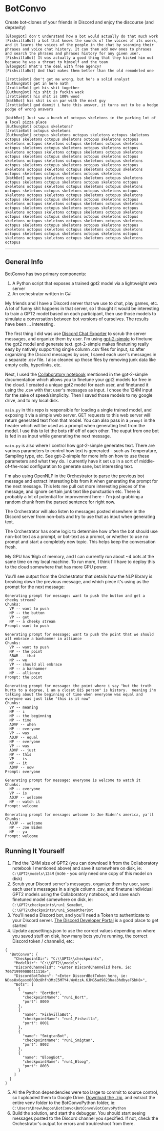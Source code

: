 # BotConvo
Create bot-clones of your friends in Discord and enjoy the discourse (and depravity)

```
[BloogBot] don't understand how a bot would actually do that much work
[FishvillaBot] a bot that knows the sounds of the voices of its users, and it learns the voices of the people in the chat by scanning their phrases and voice chat history. It can then add new ones to phrases and search the phrases and phrases history for any given user.
[FishvillaBot] It was actually a good thing that they kicked him out because he was a threat to himself and the team
[BloogBot] What's the deal with free agency?
[FishvillaBot] And that makes them better than the old remodeled one
```

```
[JrottieBot] don't get me wrong, but he's a solid analyst
[ButhungBot] get in here nath
[JrottieBot] get his shit together
[ButhungBot] his shit is fuckin wack
[JrottieBot] his shit is 100% wood
[NathBot] his shit is on par with the next guy
[JrottieBot] god dammit i hate this answer, it turns out to be a hodge podge of wrong answers
```

```
[NathBot] Just saw a bunch of octopus skeletons in the parking lot of a local pizza place
[ButhungBot] octopus skeletons?
[JrottieBot] octopus skeletons
[ButhungBot] octopus skeletons octopus skeletons octopus skeletons octopus skeletons octopus skeletons octopus skeletons octopus skeletons octopus skeletons octopus skeletons octopus skeletons octopus skeletons octopus skeletons octopus skeletons octopus skeletons octopus skeletons octopus skeletons octopus skeletons octopus skeletons octopus skeletons octopus skeletons octopus skeletons octopus skeletons octopus skeletons octopus skeletons octopus skeletons octopus skeletons octopus skeletons octopus skeletons octopus skeletons octopus skeletons octopus skeletons octopus skeletons octopus skeletons octopus skeletons
[NathBot] octopus skeletons octopus skeletons octopus skeletons octopus skeletons octopus skeletons octopus skeletons octopus skeletons octopus skeletons octopus skeletons octopus skeletons octopus skeletons octopus skeletons octopus skeletons octopus skeletons octopus skeletons octopus skeletons octopus skeletons octopus skeletons octopus skeletons octopus skeletons octopus skeletons octopus skeletons octopus skeletons octopus skeletons octopus skeletons octopus skeletons octopus skeletons octopus skeletons octopus skeletons octopus skeletons octopus skeletons octopus skeletons octopus skeletons octopus skeletons octopus skeletons octopus skeletons octopus skeletons octopus skeletons octopus skeletons octopus skeletons octopus skeletons octopus skeletons octopus skeletons octopus skeletons octopus skeletons octopus skeletons octopus skeletons octopus skeletons octopus skeletons octopus skeletons octopus skeletons octopus skeletons octopus
```

___

## General Info

BotConvo has two primary components:

1) A Python script that exposes a trained gpt2 model via a lightweight web server
2) An orchestrator written in C#

My friends and I have a Discord server that we use to chat, play games, etc. A lot of funny shit happens in that server, so I thought it would be interesting to train a GPT2 model based on each participant, then use those models to simulate a conversation between bot versions of ourselves. The results have been ... interesting.

The first thing I did was use [Discord Chat Exporter](https://github.com/Tyrrrz/DiscordChatExporter) to scrub the server messages, and organize them by user. I'm using [gpt-2-simple](https://github.com/minimaxir/gpt-2-simple) to finetune the gpt2 model and generate text. gpt-2-simple makes finetuning really easy by natively supporting single column .csv files for input, so after organizing the Discord messages by user, I saved each user's messages in a separate .csv file. I also cleaned up those files by removing junk data like empty cells, hyperlinks, etc.

Next, I used the [Collaboratory notebook](https://colab.research.google.com/drive/1VLG8e7YSEwypxU-noRNhsv5dW4NfTGce) mentioned in the gpt-2-simple documentation which allows you to finetune your gpt2 models for free in the cloud. I created a unique gpt2 model for each user, and finetuned it using the .csv with that user's messages as input. I chose the 124M input for the sake of speed/simplicity. Then I saved those models to my google drive, and to my local disk.

`main.py` in this repo is responsible for loading a single trained model, and exposing it via a simple web server. GET requests to this web server will return generated text from that model. You can also pass in a `prompt` in the header which will be used as a prompt when generating text from the model. I use this to let the bots riff off of each other. The ouput from one bot is fed in as input while generating the next message.

`main.py` is also where I control how gpt-2-simple generates text. There are various parameters to control how text is generated - such as Temperature, Sampling type, etc. See gpt-2-simple for more info on how to use these parameters and what they do. I currently have it set up in a sort of middle-of-the-road configuration to generate sane, but interesting text.

I'm also using OpenNLP in the Orchestrator to parse the previous bot message and extract interesting bits from it when generating the prompt for the next message. This lets me pull out more interesting pieces of the message, and ignore certain junk text like punctuation etc. There is probably a lot of potential for improvement here - I'm just grabbing a random chunk from the parsed sentence for right now.

The Orchestrator will also listen to messages posted elsewhere in the Discord server from non-bots and try to use that as input when generating text.

The Orchestrator has some logic to determine how often the bot should use non-bot text as a prompt, or bot-text as a promot, or whether to use no prompt and start a completely new topic. This helps keep the conversation fresh.

My GPU has 16gb of memory, and I can currently run about ~4 bots at the same time on my local machine. To run more, I think I'll have to deploy this to the cloud somewhere that has more GPU power.

You'll see output from the Orchestrator that details how the NLP library is breaking down the previous message, and which piece it's using as the prompt for the next message:

```
Generating prompt for message: want to push the button and get a cheeky stream?
Chunks:
  VP -- want to push
  NP -- the button
  VP -- get
  NP -- a cheeky stream
Prompt: want to push

Generating prompt for message: want to push the point that we should all embrace a banhammer in alliance
Chunks:
  VP -- want to push
  NP -- the point
  SBAR -- that
  NP -- we
  VP -- should all embrace
  NP -- a banhammer
  NP -- alliance
Prompt: the point

Generating prompt for message: the point where i say "but the truth hurts to a degree, i am a closet BiS person" is history.  meaning i'm talking about the beginning of time when everyone was equal and everyone was just like "this is it now"
Chunks:
  VP -- meaning
  NP -- i
  NP -- the beginning
  NP -- time
  ADVP -- when
  NP -- everyone
  VP -- was
  ADJP -- equal
  NP -- everyone
  VP -- was
  ADVP -- just
  NP -- this
  VP -- is
  NP -- it
  ADVP -- now
Prompt: everyone

Generating prompt for message: everyone is welcome to watch it
Chunks:
  NP -- everyone
  VP -- is
  ADJP -- welcome
  NP -- watch it
Prompt: welcome

Generating prompt for message: welcome to Joe Biden's america, ya'll
Chunks:
  ADJP -- welcome
  NP -- Joe Biden
  NP -- ya
Prompt: welcome
```

## Running It Yourself

1) Find the 124M size of GPT2 (you can download it from the Collaboratory notebook I mentioned above) and save it somewhere on disk, ie: `C:\GPT2\models\124M` (note - you only need one copy of this model on disk)
2) Scrub your Discord server's messages, organize them by user, save each user's messages in a single column .csv, and finetune individual GPT2 models using the Collaboratory notebook, and save each finetuned model somewhere on disk, ie: `C:\GPT2\checkpoints\run1_SomeBot`, `C:\GPT2\checkpoints\run1_SomeOtherBot`
3) You'll need a Discord bot, and you'll need a Token to authenticate to your Discord server. [The Discord Developer Portal](https://discord.com/developers/docs/intro) is a good place to get started
4) Update appsettings.json to use the correct values depending on where you saved stuff on disk, how many bots you're running, the correct Discord token / channelId, etc:
```
{
  "BotConvo": {
    "CheckpointDir": "C:\\GPT2\\checkpoints",
    "ModelDir": "C:\\GPT2\\models",
    "DiscordChannelId": "<Enter DiscordChannelId here, ie: 706719999000411116>",
    "DiscordBotToken": "<Enter DiscordBotToken here, ie: NDas8x6gasx86ODz8hfn3MzE5MTY4.Wy0zzA.KJMG5ad9823haa3hdbyeFSbH8>",
    "Bots": [
      {
        "name": "BortBot",
        "checkpointName": "run1_Bort",
        "port": 8000
      },
      {
        "name": "FishvillaBot",
        "checkpointName": "run1_Fishvilla",
        "port": 8001
      },
      {
        "name": "SmigtanBot",
        "checkpointName": "run1_Smigtan",
        "port": 8002
      },
      {
        "name": "BloogBot",
        "checkpointName": "run1_Bloog",
        "port": 8003
      }
    ]
  }
}
```
5) All the Python dependencies were too large to commit to source control, so I uploaded them to Google Drive. [Download the .zip](https://drive.google.com/file/d/1q8OXGg8ZrJ72fbbBUGcdbc_XCS-HI_Qc/view?usp=sharing), and extract the entire venv folder to the BotConvoPython folder, ie: `C:\Users\Drew\Repos\BotConvo\BotConvo\BotConvoPython`
6) Build the solution, and start the debugger. You should start seeing messages posted to the Discord channel you specified. If not, check the Orchestrator's output for errors and troubleshoot from there.
